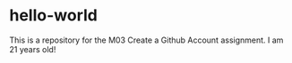 # hello-world
This is a repository for the M03 Create a Github Account assignment.
I am 21 years old!
